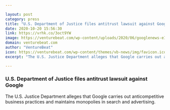 ```yaml
---

layout: post
category: press
title: "U.S. Department of Justice files antitrust lawsuit against Google"
date: 2020-10-20 15:56:30
link: https://vrhk.co/3oct9YW
image: https://venturebeat.com/wp-content/uploads/2020/06/googlenews-e1597400634849.jpeg?w=1200&strip=all
domain: venturebeat.com
author: "VentureBeat"
icon: https://venturebeat.com/wp-content/themes/vb-news/img/favicon.ico
excerpt: "The U.S. Justice Department alleges that Google carries out anticompetitive business practices and maintains monopolies in search and advertising."

---
```


### U.S. Department of Justice files antitrust lawsuit against Google

The U.S. Justice Department alleges that Google carries out anticompetitive business practices and maintains monopolies in search and advertising.